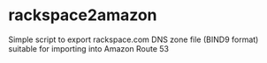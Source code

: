 rackspace2amazon
================

Simple script to export rackspace.com DNS zone file (BIND9 format) suitable for importing into Amazon Route 53
